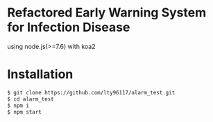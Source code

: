 # Refactored Early Warning System for Infection Disease
using node.js(>=7.6) with koa2
# Installation

```bash
$ git clone https://github.com/lty96117/alarm_test.git
$ cd alarm_test
$ npm i
$ npm start
```